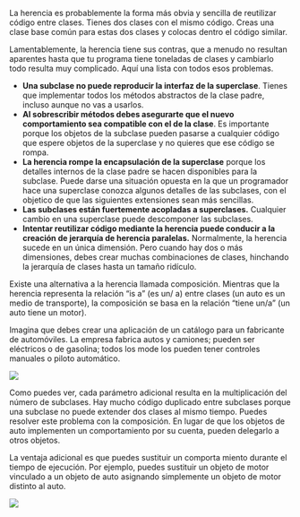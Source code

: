 La herencia es probablemente la forma más obvia y sencilla de reutilizar código entre clases. Tienes dos clases con el mismo código. Creas una clase base común para estas dos clases y colocas dentro el código similar. 

Lamentablemente, la herencia tiene sus contras, que a menudo no resultan aparentes hasta que tu programa tiene toneladas de clases y cambiarlo todo resulta muy complicado. Aquí una lista con todos esos problemas.
- **Una subclase no puede reproducir la interfaz de la superclase**. Tienes que implementar todos los métodos abstractos de la clase padre, incluso aunque no vas a usarlos.
- **Al sobrescribir métodos debes asegurarte que el nuevo comportamiento sea compatible con el de la clase**. Es importante porque los objetos de la subclase pueden pasarse a cualquier código que espere objetos de la superclase y no quieres que ese código se rompa.
- **La herencia rompe la encapsulación de la superclase** porque los detalles internos de la clase padre se hacen disponibles para la subclase. Puede darse una situación opuesta en la que un programador hace una superclase conozca algunos detalles de las subclases, con el objetico de que las siguientes extensiones sean más sencillas.
- **Las subclases están fuertemente acopladas a superclases.** Cualquier cambio en una superclase puede descomponer las subclases.
- **Intentar reutilizar código mediante la herencia puede conducir a la creación de jerarquía de herencia paralelas.** Normalmente, la herencia sucede en un única dimensión. Pero cuando hay dos o más dimensiones, debes crear muchas combinaciones de clases, hinchando la jerarquía de clases hasta un tamaño ridículo.

Existe una alternativa a la herencia llamada composición. Mientras que la herencia representa la relación “is a” (es un/ a) entre clases (un auto es un medio de transporte), la composición se basa en la relación “tiene un/a” (un auto tiene un motor).

Imagina que debes crear una aplicación de un catálogo para un fabricante de automóviles. La empresa fabrica autos y camiones; pueden ser eléctricos o de gasolina; todos los mode los pueden tener controles manuales o piloto automático.

![](https://i.imgur.com/iZadp8h.png)

Como puedes ver, cada parámetro adicional resulta en la multiplicación del número de subclases. Hay mucho código duplicado entre subclases porque una subclase no puede extender dos clases al mismo tiempo. Puedes resolver este problema con la composición. En lugar de que los objetos de auto implementen un comportamiento por su cuenta, pueden delegarlo a otros objetos.

La ventaja adicional es que puedes sustituir un comporta miento durante el tiempo de ejecución. Por ejemplo, puedes sustituir un objeto de motor vinculado a un objeto de auto asignando simplemente un objeto de motor distinto al auto.

![](https://i.imgur.com/BDjlXoe.png)
